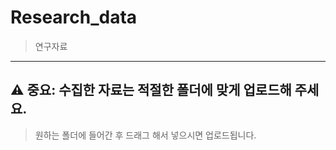# Research_data
> 연구자료
--------
## ⚠️ **중요:** 수집한 자료는 적절한 폴더에 맞게 업로드해 주세요.
> 원하는 폴더에 들어간 후 드래그 해서 넣으시면 업로드됩니다.

